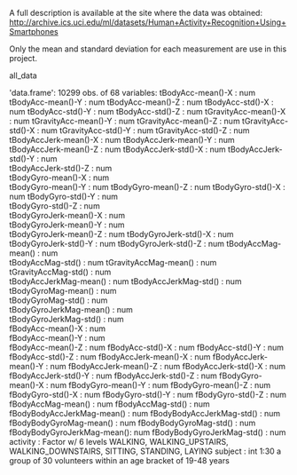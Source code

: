 A full description is available at the site where the data was obtained: 
http://archive.ics.uci.edu/ml/datasets/Human+Activity+Recognition+Using+Smartphones 


Only the mean and standard deviation for each measurement are use in this project.

all_data

'data.frame':	10299 obs. of  68 variables:
tBodyAcc-mean()-X          : num
tBodyAcc-mean()-Y          : num
tBodyAcc-mean()-Z          : num
tBodyAcc-std()-X           : num
tBodyAcc-std()-Y           : num
tBodyAcc-std()-Z           : num
tGravityAcc-mean()-X       : num
tGravityAcc-mean()-Y       : num
tGravityAcc-mean()-Z       : num
tGravityAcc-std()-X        : num
tGravityAcc-std()-Y        : num
tGravityAcc-std()-Z        : num
tBodyAccJerk-mean()-X      : num
tBodyAccJerk-mean()-Y      : num
tBodyAccJerk-mean()-Z      : num
tBodyAccJerk-std()-X       : num
tBodyAccJerk-std()-Y       : num  
tBodyAccJerk-std()-Z       : num  
tBodyGyro-mean()-X         : num  
tBodyGyro-mean()-Y         : num
tBodyGyro-mean()-Z         : num 
tBodyGyro-std()-X          : num 
tBodyGyro-std()-Y          : num  
tBodyGyro-std()-Z          : num  
tBodyGyroJerk-mean()-X     : num  
tBodyGyroJerk-mean()-Y     : num  
tBodyGyroJerk-mean()-Z     : num 
tBodyGyroJerk-std()-X      : num 
tBodyGyroJerk-std()-Y      : num 
tBodyGyroJerk-std()-Z      : num 
tBodyAccMag-mean()         : num  
tBodyAccMag-std()          : num 
tGravityAccMag-mean()      : num  
tGravityAccMag-std()       : num  
tBodyAccJerkMag-mean()     : num 
tBodyAccJerkMag-std()      : num 
tBodyGyroMag-mean()        : num  
tBodyGyroMag-std()         : num  
tBodyGyroJerkMag-mean()    : num  
tBodyGyroJerkMag-std()     : num  
fBodyAcc-mean()-X          : num  
fBodyAcc-mean()-Y          : num  
fBodyAcc-mean()-Z          : num
fBodyAcc-std()-X           : num
fBodyAcc-std()-Y           : num
fBodyAcc-std()-Z           : num
fBodyAccJerk-mean()-X      : num
fBodyAccJerk-mean()-Y      : num
fBodyAccJerk-mean()-Z      : num
fBodyAccJerk-std()-X       : num
fBodyAccJerk-std()-Y       : num
fBodyAccJerk-std()-Z       : num
fBodyGyro-mean()-X         : num
fBodyGyro-mean()-Y         : num
fBodyGyro-mean()-Z         : num
fBodyGyro-std()-X          : num
fBodyGyro-std()-Y          : num
fBodyGyro-std()-Z          : num
fBodyAccMag-mean()         : num
fBodyAccMag-std()          : num
fBodyBodyAccJerkMag-mean() : num
fBodyBodyAccJerkMag-std()  : num
fBodyBodyGyroMag-mean()    : num
fBodyBodyGyroMag-std()     : num
fBodyBodyGyroJerkMag-mean(): num
fBodyBodyGyroJerkMag-std() : num
activity                   : Factor w/ 6 levels
	WALKING, WALKING_UPSTAIRS, WALKING_DOWNSTAIRS, SITTING, STANDING, LAYING
subject                    : int  1:30
	a group of 30 volunteers within an age bracket of 19-48 years